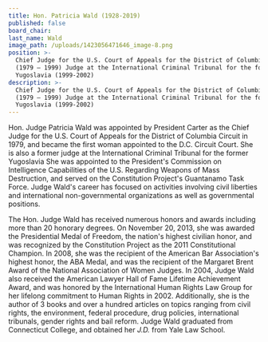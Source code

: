 ```yaml
---
title: Hon. Patricia Wald (1928-2019)
published: false
board_chair:
last_name: Wald
image_path: /uploads/1423056471646_image-8.png
position: >-
  Chief Judge for the U.S. Court of Appeals for the District of Columbia Circuit
  (1979 – 1999) Judge at the International Criminal Tribunal for the former
  Yugoslavia (1999-2002)
description: >-
  Chief Judge for the U.S. Court of Appeals for the District of Columbia Circuit
  (1979 – 1999) Judge at the International Criminal Tribunal for the former
  Yugoslavia (1999-2002)
---
```


Hon. Judge Patricia Wald was appointed by President Carter as the Chief Judge for the U.S. Court of Appeals for the District of Columbia Circuit in 1979, and became the first woman appointed to the D.C. Circuit Court. She is also a former judge at the International Criminal Tribunal for the former Yugoslavia She was appointed to the President's Commission on Intelligence Capabilities of the U.S. Regarding Weapons of Mass Destruction, and served on the Constitution Project's Guantanamo Task Force. Judge Wald's career has focused on activities involving civil liberties and international non-governmental organizations as well as governmental positions.

The Hon. Judge Wald has received numerous honors and awards including more than 20 honorary degrees. On November 20, 2013, she was awarded the Presidential Medal of Freedom, the nation's highest civilian honor, and was recognized by the Constitution Project as the 2011 Constitutional Champion. In 2008, she was the recipient of the American Bar Association's highest honor, the ABA Medal, and was the recipient of the Margaret Brent Award of the National Association of Women Judges. In 2004, Judge Wald also received the American Lawyer Hall of Fame Lifetime Achievement Award, and was honored by the International Human Rights Law Group for her lifelong commitment to Human Rights in 2002. Additionally, she is the author of 3 books and over a hundred articles on topics ranging from civil rights, the environment, federal procedure, drug policies, international tribunals, gender rights and bail reform. Judge Wald graduated from Connecticut College, and obtained her *J.D.* from Yale Law School.
